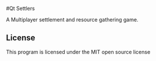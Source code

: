 #Qt Settlers

A Multiplayer settlement and resource gathering game. 

## License

This program is licensed under the MIT open source license
